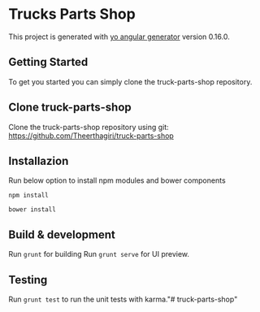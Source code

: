 # Trucks Parts Shop

This project is generated with [yo angular generator](https://github.com/yeoman/generator-angular) version 0.16.0.

## Getting Started

To get you started you can simply clone the truck-parts-shop repository.

## Clone truck-parts-shop

Clone the truck-parts-shop repository using git: https://github.com/Theerthagiri/truck-parts-shop

## Installazion

Run below option to install npm modules and bower components
```
npm install
```
```
bower install
```

## Build & development

Run `grunt` for building 
Run `grunt serve` for UI preview.

## Testing

Run `grunt test` to run the unit tests with karma."# truck-parts-shop" 
